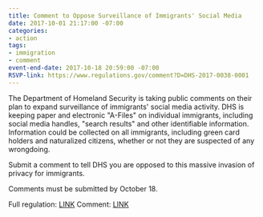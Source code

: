 ```yaml
---
title: Comment to Oppose Surveillance of Immigrants' Social Media
date: 2017-10-01 21:17:00 -07:00
categories:
- action
tags:
- immigration
- comment
event-end-date: 2017-10-18 20:59:00 -07:00
RSVP-link: https://www.regulations.gov/comment?D=DHS-2017-0038-0001
---
```


The Department of Homeland Security is taking public comments on their plan to expand surveillance of immigrants' social media activity. DHS is keeping paper and electronic "A-Files" on individual immigrants, including social media handles, "search results" and other identifiable information. Information could be collected on all immigrants, including green card holders and naturalized citizens, whether or not they are suspected of any wrongdoing.

Submit a comment to tell DHS you are opposed to this massive invasion of privacy for immigrants.

Comments must be submitted by October 18.

Full regulation: [LINK](https://www.regulations.gov/document?D=DHS-2017-0038-0001)
Comment: [LINK](https://www.regulations.gov/comment?D=DHS-2017-0038-0001)